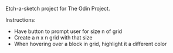Etch-a-sketch project for The Odin Project.

Instructions:

- Have button to prompt user for size n of grid
- Create a n x n grid with that size
- When hovering over a block in grid, highlight it a different color
